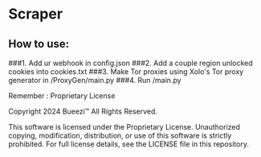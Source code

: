 # Scraper
## How to use:
###1. Add ur webhook in config.json
###2. Add a couple region unlocked cookies into cookies.txt
###3. Make Tor proxies using Xolo's Tor proxy generator in /ProxyGen/main.py
###4. Run /main.py

Remember :
Proprietary License

Copyright 2024 Bueezi™
All Rights Reserved.

This software is licensed under the Proprietary License. Unauthorized copying, modification, distribution, or use
of this software is strictly prohibited. For full license details, see the LICENSE file in this repository.


